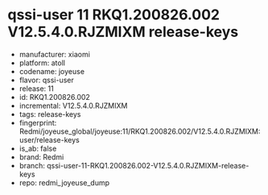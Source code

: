 # qssi-user 11 RKQ1.200826.002 V12.5.4.0.RJZMIXM release-keys
- manufacturer: xiaomi
- platform: atoll
- codename: joyeuse
- flavor: qssi-user
- release: 11
- id: RKQ1.200826.002
- incremental: V12.5.4.0.RJZMIXM
- tags: release-keys
- fingerprint: Redmi/joyeuse_global/joyeuse:11/RKQ1.200826.002/V12.5.4.0.RJZMIXM:user/release-keys
- is_ab: false
- brand: Redmi
- branch: qssi-user-11-RKQ1.200826.002-V12.5.4.0.RJZMIXM-release-keys
- repo: redmi_joyeuse_dump
